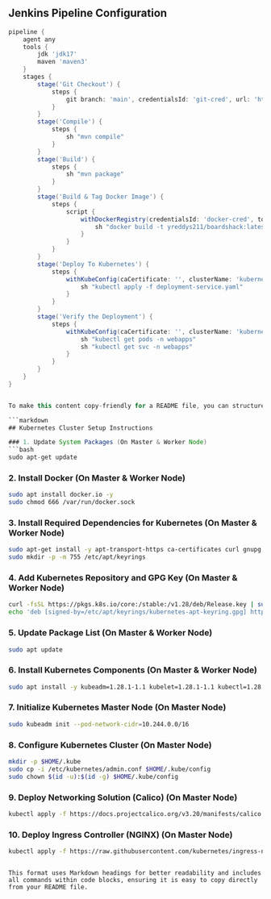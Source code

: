 ## Jenkins Pipeline Configuration

```groovy
pipeline {    
    agent any 
    tools {
        jdk 'jdk17'
        maven 'maven3'
    }
    stages {
        stage('Git Checkout') {
            steps {
                git branch: 'main', credentialsId: 'git-cred', url: 'https://github.com/jaiswaladi246/Boardgame.git'
            }
        }
        stage('Compile') {
            steps {
                sh "mvn compile"
            }
        }
        stage('Build') {
            steps {
                sh "mvn package"
            }
        }
        stage('Build & Tag Docker Image') {
            steps {
                script {
                    withDockerRegistry(credentialsId: 'docker-cred', toolName: 'docker') {
                        sh "docker build -t yreddys211/boardshack:latest ."
                    }
                }
            }
        }
        stage('Deploy To Kubernetes') {
            steps {
                withKubeConfig(caCertificate: '', clusterName: 'kubernetes', contextName: '', credentialsId: 'k8s-cred', namespace: 'webapps', restrictKubeConfigAccess: false, serverUrl: 'https://172.31.35.85:6443') {
                    sh "kubectl apply -f deployment-service.yaml"
                }
            }
        }
        stage('Verify the Deployment') {
            steps {
                withKubeConfig(caCertificate: '', clusterName: 'kubernetes', contextName: '', credentialsId: 'k8s-cred', namespace: 'webapps', restrictKubeConfigAccess: false, serverUrl: 'https://172.31.35.85:6443') {
                    sh "kubectl get pods -n webapps"
                    sh "kubectl get svc -n webapps"
                }
            }
        }
    }
}


To make this content copy-friendly for a README file, you can structure it with proper Markdown headings, formatting, and code blocks. Here's how you can format it:

```markdown
## Kubernetes Cluster Setup Instructions

### 1. Update System Packages (On Master & Worker Node)
```bash
sudo apt-get update
```

### 2. Install Docker (On Master & Worker Node)
```bash
sudo apt install docker.io -y
sudo chmod 666 /var/run/docker.sock
```

### 3. Install Required Dependencies for Kubernetes (On Master & Worker Node)
```bash
sudo apt-get install -y apt-transport-https ca-certificates curl gnupg
sudo mkdir -p -m 755 /etc/apt/keyrings
```

### 4. Add Kubernetes Repository and GPG Key (On Master & Worker Node)
```bash
curl -fsSL https://pkgs.k8s.io/core:/stable:/v1.28/deb/Release.key | sudo gpg --dearmor -o /etc/apt/keyrings/kubernetes-apt-keyring.gpg
echo 'deb [signed-by=/etc/apt/keyrings/kubernetes-apt-keyring.gpg] https://pkgs.k8s.io/core:/stable:/v1.28/deb/ /' | sudo tee /etc/apt/sources.list.d/kubernetes.list
```

### 5. Update Package List (On Master & Worker Node)
```bash
sudo apt update
```

### 6. Install Kubernetes Components (On Master & Worker Node)
```bash
sudo apt install -y kubeadm=1.28.1-1.1 kubelet=1.28.1-1.1 kubectl=1.28.1-1.1
```

### 7. Initialize Kubernetes Master Node (On Master Node)
```bash
sudo kubeadm init --pod-network-cidr=10.244.0.0/16
```

### 8. Configure Kubernetes Cluster (On Master Node)
```bash
mkdir -p $HOME/.kube
sudo cp -i /etc/kubernetes/admin.conf $HOME/.kube/config
sudo chown $(id -u):$(id -g) $HOME/.kube/config
```

### 9. Deploy Networking Solution (Calico) (On Master Node)
```bash
kubectl apply -f https://docs.projectcalico.org/v3.20/manifests/calico.yaml
```

### 10. Deploy Ingress Controller (NGINX) (On Master Node)
```bash
kubectl apply -f https://raw.githubusercontent.com/kubernetes/ingress-nginx/controller-v0.49.0/deploy/static/provider/baremetal/deploy.yaml
```

```

This format uses Markdown headings for better readability and includes all commands within code blocks, ensuring it is easy to copy directly from your README file.
